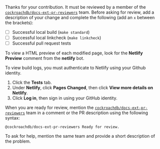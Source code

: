 Thanks for your contribution. It must be reviewed by a member of the [`cockroachdb/docs-ext-pr-reviewers`](https://github.com/orgs/cockroachdb/teams/docs-ext-pr-reviewers) team. Before asking for review, add a description of your change and complete the following (add an `x` between the brackets):

- [ ] Successful local build (`make standard`)
- [ ] Successful local linkcheck (`make linkcheck`)
- [ ] Successful pull request tests

To view a HTML preview of each modified page, look for the **Netlify Preview** comment from the **netlify** bot.

To view build logs, you must authenticate to Netlify using your Github identity.

1. Click the **Tests** tab.
1. Under **Netlify**, click **Pages Changed**, then click **View more details on Netlify**.
1. Click **Log in**, then sign in using your GitHub identity.

When you are ready for review, mention the [`cockroachdb/docs-ext-pr-reviewers`](https://github.com/orgs/cockroachdb/teams/docs-ext-pr-reviewers) team in a comment or the PR description using the following syntax:

```
@cockroachdb/docs-ext-pr-reviewers Ready for review.
```

To ask for help, mention the same team and provide a short description of the problem.
